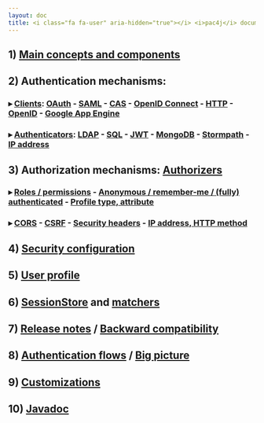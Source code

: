 ```yaml
---
layout: doc
title: <i class="fa fa-user" aria-hidden="true"></i> <i>pac4j</i> documentation for all implementations&#58;
---
```


## 1) [Main concepts and components](main-concepts-and-components.html)

## 2) Authentication mechanisms:

### &#9656; [Clients](clients.html): [OAuth](clients/oauth.html) - [SAML](clients/saml.html) - [CAS](clients/cas.html) - [OpenID Connect](clients/openid-connect.html) - [HTTP](clients/http.html) - [OpenID](clients/openid.html) - [Google App Engine](clients/google-app-engine.html)

### &#9656; [Authenticators](authenticators.html): [LDAP](authenticators/ldap.html) - [SQL](authenticators/sql.html) - [JWT](authenticators/jwt.html) - [MongoDB](authenticators/mongodb.html) - [Stormpath](authenticators/stormpath.html) - [IP address](authenticators/ip.html)

## 3) Authorization mechanisms: [Authorizers](authorizers.html)

### &#9656; [Roles / permissions](authorizers/profile-authorizers.html#roles--permissions) - [Anonymous / remember-me / (fully) authenticated](authorizers/profile-authorizers.html#authentication-levels) - [Profile type, attribute](authorizers/profile-authorizers.html#others)

### &#9656; [CORS](authorizers/web-authorizers.html#cors) - [CSRF](authorizers/web-authorizers.html#csrf) - [Security headers](authorizers/web-authorizers.html#security-headers) - [IP address, HTTP method](authorizers/web-authorizers.html#others)

## 4) [Security configuration](config.html)

## 5) [User profile](user-profile.html)

## 6) [SessionStore](session-store.html) and [matchers](matchers.html)

## 7) [Release notes](release-notes.html) / [Backward compatibility](backward-compatibility.html)

## 8) [Authentication flows](authentication-flows.html) / [Big picture](big-picture.html)

## 9) [Customizations](customizations.html)

## 10) [Javadoc](http://www.pac4j.org/apidocs/pac4j/1.9.7/index.html)
